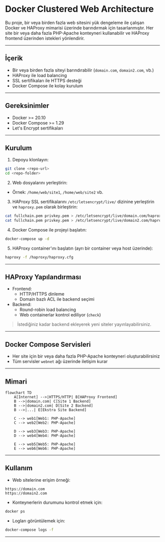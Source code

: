# Docker Clustered Web Architecture

Bu proje, bir veya birden fazla web sitesini yük dengeleme ile çalışan Docker ve HAProxy mimarisi üzerinde barındırmak için tasarlanmıştır. Her site bir veya daha fazla PHP-Apache konteyneri kullanabilir ve HAProxy frontend üzerinden istekleri yönlendirir.

---

## İçerik

- Bir veya birden fazla siteyi barındırabilir (`domain.com`, `domain2.com`, vb.)
- HAProxy ile load balancing
- SSL sertifikaları ile HTTPS desteği
- Docker Compose ile kolay kurulum

---

## Gereksinimler

- Docker >= 20.10
- Docker Compose >= 1.29
- Let's Encrypt sertifikaları

---

## Kurulum

1. Depoyu klonlayın:

```bash
git clone <repo-url>
cd <repo-folder>
```

2. Web dosyalarını yerleştirin:

- Örnek: `/home/web/site1`, `/home/web/site2` vb.

3. HAProxy SSL sertifikalarını `/etc/letsencrypt/live/` dizinine yerleştirin ve `haproxy.pem` olarak birleştirin:

```bash
cat fullchain.pem privkey.pem > /etc/letsencrypt/live/domain.com/haproxy.pem
cat fullchain.pem privkey.pem > /etc/letsencrypt/live/domain2.com/haproxy.pem
```

4. Docker Compose ile projeyi başlatın:

```bash
docker-compose up -d
```

5. HAProxy container'ını başlatın (ayrı bir container veya host üzerinde):

```bash
haproxy -f /haproxy/haproxy.cfg
```

---

## HAProxy Yapılandırması

- Frontend:
  - HTTP/HTTPS dinleme
  - Domain bazlı ACL ile backend seçimi
- Backend:
  - Round-robin load balancing
  - Web containerlar kontrol ediliyor (`check`)

> İstediğiniz kadar backend ekleyerek yeni siteler yayınlayabilirsiniz.

---

## Docker Compose Servisleri

- Her site için bir veya daha fazla PHP-Apache konteyneri oluşturabilirsiniz
- Tüm servisler `webnet` ağı üzerinde iletişim kurar

---

## Mimari

```mermaid
flowchart TD
    A[Internet] -->|HTTPS/HTTP| B[HAProxy Frontend]
    B -->|domain.com| C[Site 1 Backend]
    B -->|domain2.com| D[Site 2 Backend]
    B -->|...| E[Ekstra Site Backend]

    C --> web1[Web1: PHP-Apache]
    C --> web2[Web2: PHP-Apache]

    D --> web3[Web3: PHP-Apache]
    D --> web4[Web4: PHP-Apache]

    E --> web5[Web5: PHP-Apache]
    E --> web6[Web6: PHP-Apache]
```

---

## Kullanım

- Web sitelerine erişim örneği:

```
https://domain.com
https://domain2.com
```

- Konteynerlerin durumunu kontrol etmek için:

```bash
docker ps
```

- Logları görüntülemek için:

```bash
docker-compose logs -f
```

---



